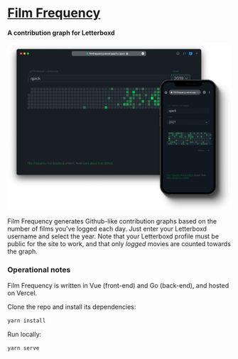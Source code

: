 # [Film Frequency](https://filmfrequency.com)
**A contribution graph for Letterboxd**

![Screenshot of the Film Frequency website](screenshot.png)

Film Frequency generates Github-like contribution graphs based on the number of films you've logged each day. 
Just enter your Letterboxd username and select the year. Note that your Letterboxd profile must be public for
the site to work, and that only _logged_ movies are counted towards the graph.

### Operational notes

Film Frequency is written in Vue (front-end) and Go (back-end), and hosted on Vercel.

Clone the repo and install its dependencies:

```bash
yarn install
```

Run locally:
```bash
yarn serve
```
